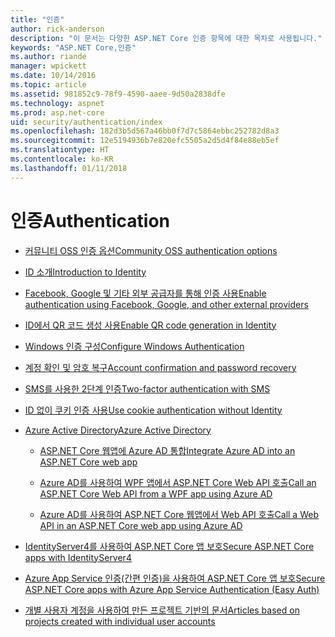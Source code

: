 ```yaml
---
title: "인증"
author: rick-anderson
description: "이 문서는 다양한 ASP.NET Core 인증 항목에 대한 목차로 사용됩니다."
keywords: "ASP.NET Core,인증"
ms.author: riande
manager: wpickett
ms.date: 10/14/2016
ms.topic: article
ms.assetid: 981852c9-78f9-4590-aaee-9d50a2838dfe
ms.technology: aspnet
ms.prod: asp.net-core
uid: security/authentication/index
ms.openlocfilehash: 182d3b5d567a46bb0f7d7c5864ebbc252782d8a3
ms.sourcegitcommit: 12e5194936b7e820efc5505a2d5d4f84e88eb5ef
ms.translationtype: HT
ms.contentlocale: ko-KR
ms.lasthandoff: 01/11/2018
---
```

# <a name="authentication"></a><span data-ttu-id="4bdf5-104">인증</span><span class="sxs-lookup"><span data-stu-id="4bdf5-104">Authentication</span></span>

* [<span data-ttu-id="4bdf5-105">커뮤니티 OSS 인증 옵션</span><span class="sxs-lookup"><span data-stu-id="4bdf5-105">Community OSS authentication options</span></span>](community.md)

* [<span data-ttu-id="4bdf5-106">ID 소개</span><span class="sxs-lookup"><span data-stu-id="4bdf5-106">Introduction to Identity</span></span>](identity.md)

* [<span data-ttu-id="4bdf5-107">Facebook, Google 및 기타 외부 공급자를 통해 인증 사용</span><span class="sxs-lookup"><span data-stu-id="4bdf5-107">Enable authentication using Facebook, Google, and other external providers</span></span>](social/index.md)

* [<span data-ttu-id="4bdf5-108">ID에서 QR 코드 생성 사용</span><span class="sxs-lookup"><span data-stu-id="4bdf5-108">Enable QR code generation in Identity</span></span>](identity-enable-qrcodes.md)

* [<span data-ttu-id="4bdf5-109">Windows 인증 구성</span><span class="sxs-lookup"><span data-stu-id="4bdf5-109">Configure Windows Authentication</span></span>](windowsauth.md)

* [<span data-ttu-id="4bdf5-110">계정 확인 및 암호 복구</span><span class="sxs-lookup"><span data-stu-id="4bdf5-110">Account confirmation and password recovery</span></span>](accconfirm.md)

* [<span data-ttu-id="4bdf5-111">SMS를 사용한 2단계 인증</span><span class="sxs-lookup"><span data-stu-id="4bdf5-111">Two-factor authentication with SMS</span></span>](2fa.md)

* [<span data-ttu-id="4bdf5-112">ID 없이 쿠키 인증 사용</span><span class="sxs-lookup"><span data-stu-id="4bdf5-112">Use cookie authentication without Identity</span></span>](cookie.md)

* [<span data-ttu-id="4bdf5-113">Azure Active Directory</span><span class="sxs-lookup"><span data-stu-id="4bdf5-113">Azure Active Directory</span></span>](azure-active-directory/index.md)

  * [<span data-ttu-id="4bdf5-114">ASP.NET Core 웹앱에 Azure AD 통합</span><span class="sxs-lookup"><span data-stu-id="4bdf5-114">Integrate Azure AD into an ASP.NET Core web app</span></span>](https://azure.microsoft.com/documentation/samples/active-directory-dotnet-webapp-openidconnect-aspnetcore/)

  * [<span data-ttu-id="4bdf5-115">Azure AD를 사용하여 WPF 앱에서 ASP.NET Core Web API 호출</span><span class="sxs-lookup"><span data-stu-id="4bdf5-115">Call an ASP.NET Core Web API from a WPF app using Azure AD</span></span>](https://azure.microsoft.com/documentation/samples/active-directory-dotnet-native-aspnetcore/)

  * [<span data-ttu-id="4bdf5-116">Azure AD를 사용하여 ASP.NET Core 웹앱에서 Web API 호출</span><span class="sxs-lookup"><span data-stu-id="4bdf5-116">Call a Web API in an ASP.NET Core web app using Azure AD</span></span>](https://azure.microsoft.com/documentation/samples/active-directory-dotnet-webapp-webapi-openidconnect-aspnetcore/)

* [<span data-ttu-id="4bdf5-117">IdentityServer4를 사용하여 ASP.NET Core 앱 보호</span><span class="sxs-lookup"><span data-stu-id="4bdf5-117">Secure ASP.NET Core apps with IdentityServer4</span></span>](http://docs.identityserver.io/en/release/)

* [<span data-ttu-id="4bdf5-118">Azure App Service 인증(간편 인증)을 사용하여 ASP.NET Core 앱 보호</span><span class="sxs-lookup"><span data-stu-id="4bdf5-118">Secure ASP.NET Core apps with Azure App Service Authentication (Easy Auth)</span></span>](https://docs.microsoft.com/azure/app-service/app-service-authentication-overview)

* [<span data-ttu-id="4bdf5-119">개별 사용자 계정을 사용하여 만든 프로젝트 기반의 문서</span><span class="sxs-lookup"><span data-stu-id="4bdf5-119">Articles based on projects created with individual user accounts</span></span>](xref:security/authentication/individual)